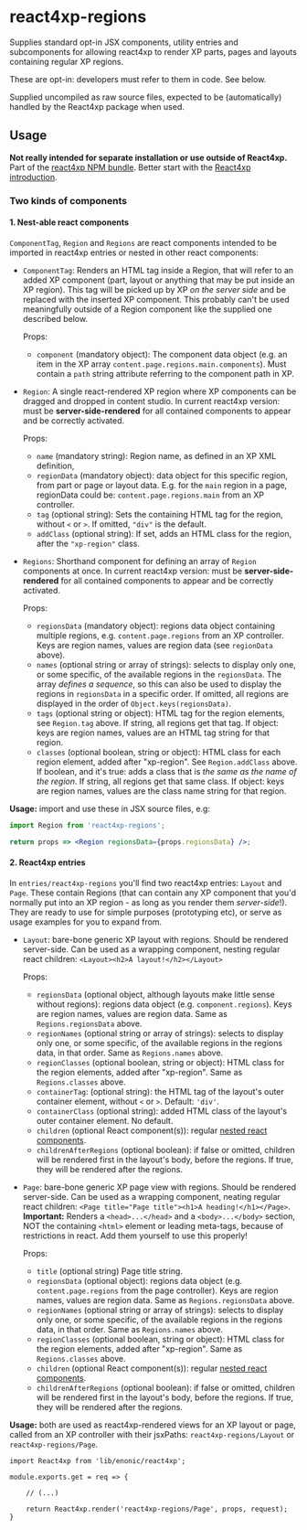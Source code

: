 # react4xp-regions

Supplies standard opt-in JSX components, utility entries and subcomponents for allowing react4xp to render XP parts, pages and layouts containing regular XP regions.

These are opt-in: developers must refer to them in code. See below.

Supplied uncompiled as raw source files, expected to be (automatically) handled by the React4xp package when used.

## Usage

**Not really intended for separate installation or use outside of React4xp.** Part of the [react4xp NPM bundle](https://www.npmjs.com/package/react4xp). Better start with the [React4xp introduction](https://developer.enonic.com/templates/react4xp).

### Two kinds of components

#### 1. Nest-able react components

`ComponentTag`, `Region` and `Regions` are react components intended to be imported in react4xp entries or nested in other react components:

- `ComponentTag`: Renders an HTML tag inside a Region, that will refer to an added XP component (part, layout or anything that may be put inside an XP region). This tag will be picked up by XP _on the server side_ and be replaced with the inserted XP component. This probably can't be used meaningfully outside of a Region component like the supplied one described below.

  Props:
  - `component` (mandatory object): The component data object (e.g. an item in the XP array `content.page.regions.main.components`). Must contain a `path` string attribute referring to the component path in XP.

- `Region`: A single react-rendered XP region where XP components can be dragged and dropped in content studio. In current react4xp version: must be **server-side-rendered** for all contained components to appear and be correctly activated.

  Props:
  - `name` (mandatory string): Region name, as defined in an XP XML definition,
  - `regionData` (mandatory object): data object for this specific region, from part or page or layout data. E.g. for the `main` region in a page, regionData could be: `content.page.regions.main` from an XP controller.
  - `tag` (optional string): Sets the containing HTML tag for the region, without `<` or  `>`. If omitted, `"div"` is the default.
  - `addClass` (optional string): If set, adds an HTML class for the region, after the `"xp-region"` class.

- `Regions`: Shorthand component for defining an array of `Region` components at once. In current react4xp version: must be **server-side-rendered** for all contained components to appear and be correctly activated.

  Props:
  - `regionsData` (mandatory object): regions data object containing multiple regions, e.g. `content.page.regions` from an XP controller. Keys are region names, values are region data (see `regionData` above).
  - `names` (optional string or array of strings): selects to display only one, or some specific, of the available regions in the `regionsData`. The array _defines a sequence_, so this can also be used to display the regions in `regionsData` in a specific order. If omitted, all regions are displayed in the order of `Object.keys(regionsData)`.
  - `tags` (optional string or object): HTML tag for the region elements, see `Region.tag` above. If string, all regions get that tag. If object: keys are region names, values are an HTML tag string for that region.
  - `classes` (optional boolean, string or object): HTML class for each region element, added after "xp-region". See `Region.addClass` above. If boolean, and it's true: adds a class that is _the same as the name of the region_. If string, all regions get that same class. If object: keys are region names, values are the class name string for that region.

**Usage:** import and use these in JSX source files, e.g:

```jsx harmony
import Region from 'react4xp-regions';

return props => <Region regionsData={props.regionsData} />;
```


#### 2. React4xp entries
In `entries/react4xp-regions` you'll find two react4xp entries: `Layout` and `Page`. These contain Regions (that can contain any XP component that you'd normally put into an XP region - as long as you render them _server-side_!). They are ready to use for simple purposes (prototyping etc), or serve as usage examples for you to expand from.

- `Layout`: bare-bone generic XP layout with regions. Should be rendered server-side. Can be used as a wrapping component, nesting regular react children: `<Layout><h2>A layout!</h2></Layout>`

  Props:
  - `regionsData` (optional object, although layouts make little sense without regions): regions data object (e.g. `component.regions`). Keys are region names, values are region data. Same as `Regions.regionsData` above.
  - `regionNames` (optional string or array of strings): selects to display only one, or some specific, of the available regions in the regions data, in that order. Same as  `Regions.names` above.
  - `regionClasses` (optional boolean, string or object): HTML class for the region elements, added after "xp-region". Same as `Regions.classes` above.
  - `containerTag`: (optional string): the HTML tag of the layout's outer container element, without `<` or `>`. Default: `'div'`.
  - `containerClass` (optional string): added HTML class of the layout's outer container element. No default.
  - `children` (optional React component(s)): regular [nested react components](http://buildwithreact.com/article/component-children).
  - `childrenAfterRegions` (optional boolean): if false or omitted, children will be rendered first in the layout's body, before the regions. If true, they will be rendered after the regions.

- `Page`: bare-bone generic XP page view with regions. Should be rendered server-side. Can be used as a wrapping component, neating regular react children: `<Page title="Page title"><h1>A heading!</h1></Page>`. **Important:** Renders a `<head>...</head>` and a `<body>...</body>` section, NOT the containing `<html>` element or leading meta-tags, because of restrictions in react. Add them yourself to use this properly!

  Props:
  - `title` (optional string) Page title string.
  - `regionsData` (optional object): regions data object (e.g. `content.page.regions` from the page controller). Keys are region names, values are region data. Same as `Regions.regionsData` above.
  - `regionNames` (optional string or array of strings): selects to display only one, or some specific, of the available regions in the regions data, in that order. Same as  `Regions.names` above.
  - `regionClasses` (optional boolean, string or object): HTML class for the region elements, added after "xp-region". Same as `Regions.classes` above.
  - `children` (optional React component(s)): regular [nested react components](http://buildwithreact.com/article/component-children).
  - `childrenAfterRegions` (optional boolean): if false or omitted, children will be rendered first in the layout's body, before the regions. If true, they will be rendered after the regions.

**Usage:** both are used as react4xp-rendered views for an XP layout or page, called from an XP controller with their jsxPaths: `react4xp-regions/Layout` or  `react4xp-regions/Page`.

```ecmascript 6
import React4xp from 'lib/enonic/react4xp';

module.exports.get = req => {

    // (...)

    return React4xp.render('react4xp-regions/Page', props, request);
}
```






